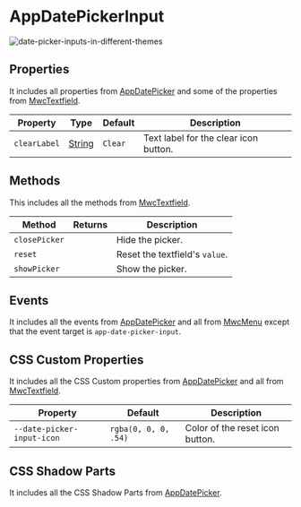 # AppDatePickerInput

![date-picker-inputs-in-different-themes](https://user-images.githubusercontent.com/10607759/158064167-2b06d9ac-1e31-41b8-803e-2a8e3769b8e3.png)



## Properties

It includes all properties from [AppDatePicker](app-date-picker-properties-url) and some of the properties from [MwcTextfield](mwc-textfield-properties-url).

| Property | Type | Default | Description |
| --- | --- | --- | --- |
| `clearLabel` | [String] | `Clear` | Text label for the clear icon button. |



## Methods

This includes all the methods from [MwcTextfield](mwc-textfield-methods-url).

| Method | Returns | Description |
| --- | --- | --- |
| `closePicker` | | Hide the picker. |
| `reset` | | Reset the textfield's `value`. |
| `showPicker` | | Show the picker. |



## Events

It includes all the events from [AppDatePicker](app-date-picker-events-url) and all from [MwcMenu](mwc-menu-events-url) except that the event target is `app-date-picker-input`.



## CSS Custom Properties

It includes all the CSS Custom properties from [AppDatePicker](app-date-picker-css-custom-properties-url) and all from [MwcTextfield](mwc-textfield-css-custom-properties-url).

| Property | Default | Description |
| --- | --- | --- |
| `--date-picker-input-icon` | `rgba(0, 0, 0, .54)` | Color of the reset icon button. |


## CSS Shadow Parts

It includes all the CSS Shadow Parts from [AppDatePicker](app-date-picker-css-shadow-parts-url).



<!-- References -->
[1970-01-01]: https://en.wikipedia.org/wiki/Epoch_(computing)
[app-date-picker-css-custom-properties-url]: /docs/app-date-picker.md#css-custom-properties
[app-date-picker-events-url]: /docs/app-date-picker.md#events
[app-date-picker-properties-url]: /docs/app-date-picker.md#properties
[app-date-picker-css-shadow-parts-url]: /docs/app-date-picker.md#css-shadow-parts
[mwc-textfield-properties-url]: https://github.com/material-components/material-web/tree/master/packages/textfield#propertiesattributes
[mwc-textfield-methods-url]: https://github.com/material-components/material-web/tree/master/packages/textfield#methods
[mwc-menu-events-url]: https://github.com/material-components/material-web/tree/master/packages/menu#events
[mwc-textfield-css-custom-properties-url]: https://github.com/material-components/material-web/tree/master/packages/textfield#css-custom-properties

<!-- MDN references -->
[Boolean]: https://developer.mozilla.org/en-US/docs/Web/JavaScript/Reference/Global_Objects/Boolean
[Date]: https://developer.mozilla.org/en-US/docs/Web/JavaScript/Reference/Global_Objects/Date
[Number]: https://developer.mozilla.org/en-US/docs/Web/JavaScript/Reference/Global_Objects/Number
[String]: https://developer.mozilla.org/en-US/docs/Web/JavaScript/Reference/Global_Objects/String
